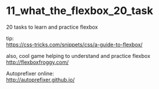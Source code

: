 # 11_what_the_flexbox_20_task
20 tasks to learn and practice flexbox


tip:  
https://css-tricks.com/snippets/css/a-guide-to-flexbox/  
  
also, cool game helping to understand and practice flexbox  
http://flexboxfroggy.com/  

Autoprefixer online:  
http://autoprefixer.github.io/  

